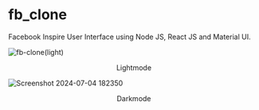 # fb_clone

<p>
Facebook Inspire User Interface using Node JS, React JS and Material UI. </br>
</p>



![fb-clone(light)](https://github.com/vid-db/fb_clone/assets/153529283/fc0e63ee-a396-4515-a019-5a2c43f92430)
<div align="center"> Lightmode </div>


![Screenshot 2024-07-04 182350](https://github.com/vid-db/fb_clone/assets/153529283/cbe8d3bf-a8d4-453e-8487-2498afe2b6b3)
<div align="center"> Darkmode </div>
